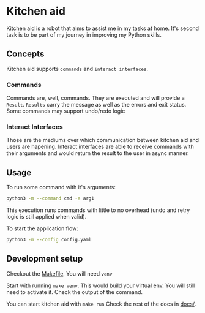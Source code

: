 # Kitchen aid

Kitchen aid is a robot that aims to assist me in my tasks at home.
It's second task is to be part of my journey in improving my Python skills.

## Concepts

Kitchen aid supports `commands` and `interact interfaces`.

### Commands

Commands are, well, commands.
They are executed and will provide a `Result`. `Results` carry the message as well as the errors and exit status.
Some commands may support undo/redo logic

### Interact Interfaces

Those are the mediums over which communication between kitchen aid and users are hapening.
Interact interfaces are able to receive commands with their arguments and would return the result to the user in async manner.

## Usage

To run some command with it's arguments:

```bash
python3 -m --command cmd -a arg1
```

This execution runs commands with little to no overhead (undo and retry logic is still applied when valid).

To start the application flow:

```bash
python3 -m --config config.yaml
```

## Development setup

Checkout the [Makefile](./Makefile). You will need `venv`

Start with running `make venv`.
This would build your virtual env. You will still need to activate it. Check the output of the command.

You can start kitchen aid with `make run`
Check the rest of the docs in [docs/](./docs/).
